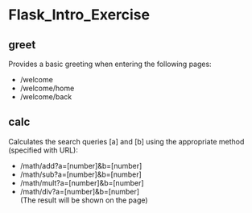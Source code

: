 # Flask_Intro_Exercise
## greet  
Provides a basic greeting when entering the following pages:
- /welcome
- /welcome/home
- /welcome/back
## calc
Calculates the search queries [a] and [b] using the appropriate method (specified with URL):
- /math/add?a=[number]&b=[number]
- /math/sub?a=[number]&b=[number]
- /math/mult?a=[number]&b=[number]
- /math/div?a=[number]&b=[number]  
(The result will be shown on the page)
